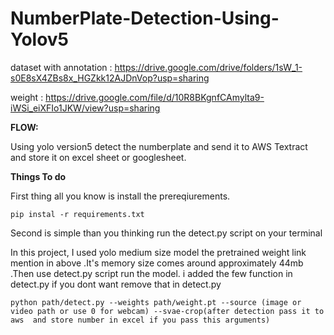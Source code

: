 # NumberPlate-Detection-Using-Yolov5


dataset with annotation : https://drive.google.com/drive/folders/1sW_1-s0E8sX4ZBs8x_HGZkk12AJDnVop?usp=sharing

weight :  https://drive.google.com/file/d/10R8BKgnfCAmylta9-iWSi_eiXFIo1JKW/view?usp=sharing

 **FLOW:**
   
   Using yolo version5 detect the numberplate and send it to AWS Textract and store it on excel sheet or googlesheet.
   
 **Things To do**

First thing all you know is install the prereqiurements.
 
    pip instal -r requirements.txt

Second is simple than you thinking run the detect.py script on your terminal

In this project, I used yolo medium size model the pretrained weight link mention in above .It's memory size comes around approximately 44mb .Then use detect.py script run the model. i added the few function in detect.py if you dont want remove that in detect.py
          
    python path/detect.py --weights path/weight.pt --source (image or video path or use 0 for webcam) --svae-crop(after detection pass it to aws  and store number in excel if you pass this arguments)
